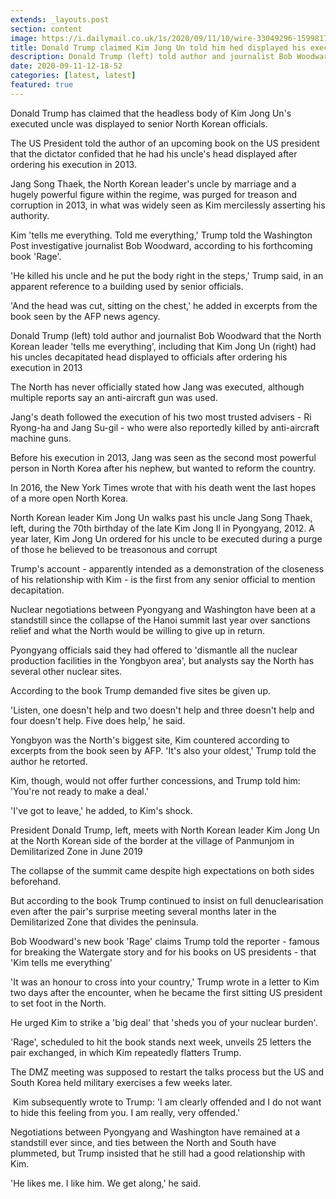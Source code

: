 ```yaml
---
extends: _layouts.post
section: content
image: https://i.dailymail.co.uk/1s/2020/09/11/10/wire-33049296-1599817412-967_636x382.jpg 
title: Donald Trump claimed Kim Jong Un told him hed displayed his executed uncles decapitated corpse 
description: Donald Trump (left) told author and journalist Bob Woodward that the North Korean leader tells me everything, including that Kim Jong Un (right) had his uncles decapitated head displayed to officials. 
date: 2020-09-11-12-18-52 
categories: [latest, latest] 
featured: true 
--- 
```

Donald Trump has claimed that the headless body of Kim Jong Un's executed uncle was displayed to senior North Korean officials.

The US President told the author of an upcoming book on the US president that the dictator confided that he had his uncle's head displayed after ordering his execution in 2013. 

Jang Song Thaek, the North Korean leader's uncle by marriage and a hugely powerful figure within the regime, was purged for treason and corruption in 2013, in what was widely seen as Kim mercilessly asserting his authority.

Kim 'tells me everything. Told me everything,' Trump told the Washington Post investigative journalist Bob Woodward, according to his forthcoming book 'Rage'.

'He killed his uncle and he put the body right in the steps,' Trump said, in an apparent reference to a building used by senior officials.

'And the head was cut, sitting on the chest,' he added in excerpts from the book seen by the AFP news agency.

Donald Trump (left) told author and journalist Bob Woodward that the North Korean leader 'tells me everything', including that Kim Jong Un (right) had his uncles decapitated head displayed to officials after ordering his execution in 2013

The North has never officially stated how Jang was executed, although multiple reports say an anti-aircraft gun was used.

Jang's death followed the execution of his two most trusted advisers - Ri Ryong-ha and Jang Su-gil - who were also reportedly killed by anti-aircraft machine guns. 

Before his execution in 2013, Jang was seen as the second most powerful person in North Korea after his nephew, but wanted to reform the country.  

In 2016, the New York Times wrote that with his death went the last hopes of a more open North Korea. 

North Korean leader Kim Jong Un walks past his uncle Jang Song Thaek, left, during the 70th birthday of the late Kim Jong Il in Pyongyang, 2012. A year later, Kim Jong Un ordered for his uncle to be executed during a purge of those he believed to be treasonous and corrupt 

Trump's account - apparently intended as a demonstration of the closeness of his relationship with Kim - is the first from any senior official to mention decapitation.

Nuclear negotiations between Pyongyang and Washington have been at a standstill since the collapse of the Hanoi summit last year over sanctions relief and what the North would be willing to give up in return.

Pyongyang officials said they had offered to 'dismantle all the nuclear production facilities in the Yongbyon area', but analysts say the North has several other nuclear sites.

According to the book Trump demanded five sites be given up.

'Listen, one doesn't help and two doesn't help and three doesn't help and four doesn't help. Five does help,' he said.

Yongbyon was the North's biggest site, Kim countered according to excerpts from the book seen by AFP. 'It's also your oldest,' Trump told the author he retorted.

Kim, though, would not offer further concessions, and Trump told him: 'You're not ready to make a deal.'

'I've got to leave,' he added, to Kim's shock.

President Donald Trump, left, meets with North Korean leader Kim Jong Un at the North Korean side of the border at the village of Panmunjom in Demilitarized Zone in June 2019

The collapse of the summit came despite high expectations on both sides beforehand. 

But according to the book Trump continued to insist on full denuclearisation even after the pair's surprise meeting several months later in the Demilitarized Zone that divides the peninsula.

Bob Woodward's new book 'Rage' claims Trump told the reporter - famous for breaking the Watergate story and for his books on US presidents - that 'Kim tells me everything'

'It was an honour to cross into your country,' Trump wrote in a letter to Kim two days after the encounter, when he became the first sitting US president to set foot in the North.

He urged Kim to strike a 'big deal' that 'sheds you of your nuclear burden'.

'Rage', scheduled to hit the book stands next week, unveils 25 letters the pair exchanged, in which Kim repeatedly flatters Trump.

The DMZ meeting was supposed to restart the talks process but the US and South Korea held military exercises a few weeks later.

 Kim subsequently wrote to Trump: 'I am clearly offended and I do not want to hide this feeling from you. I am really, very offended.'

Negotiations between Pyongyang and Washington have remained at a standstill ever since, and ties between the North and South have plummeted, but Trump insisted that he still had a good relationship with Kim.

'He likes me. I like him. We get along,' he said.

